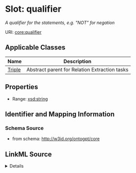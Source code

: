 # Slot: qualifier
_A qualifier for the statements, e.g. "NOT" for negation_


URI: [core:qualifier](http://w3id.org/ontogpt/core/qualifier)



<!-- no inheritance hierarchy -->




## Applicable Classes

| Name | Description |
| --- | --- |
[Triple](Triple.md) | Abstract parent for Relation Extraction tasks






## Properties

* Range: [xsd:string](xsd:string)







## Identifier and Mapping Information







### Schema Source


* from schema: http://w3id.org/ontogpt/core




## LinkML Source

<details>
```yaml
name: qualifier
description: A qualifier for the statements, e.g. "NOT" for negation
from_schema: http://w3id.org/ontogpt/core
rank: 1000
alias: qualifier
domain_of:
- Triple
range: string

```
</details>